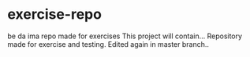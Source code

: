 # exercise-repo
be da ima
repo made for exercises
This project will contain...
Repository made for exercise and testing.
Edited again in master branch..

